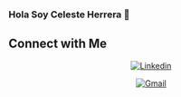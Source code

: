 ### Hola Soy Celeste Herrera :strawberry:




## Connect with Me


<p align="center">
  <a href="https://www.linkedin.com/in/celeste-herrera-hg/"><img alt="Linkedin" title="Celeste Herrera" src="https://img.shields.io/badge/LinkedIn-0077B5?style=for-the-badge&logo=linkedin&logoColor=white"></a>
 </p>
 <p align="center">
  <a href="mailto:dayanceles@gmail.com"><img alt="Gmail" title="Celeste Herrera Gmail" src="https://img.shields.io/badge/Gmail-D14836?style=for-the-badge&logo=gmail&logoColor=white"></a>
</p>
